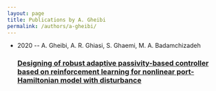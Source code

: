 ```yaml
---
layout: page
title: Publications by A. Gheibi
permalink: /authors/a-gheibi/
---
```


<ul class="post-list">
<li><span class='post-meta'>2020 -- A. Gheibi, A. R. Ghiasi, S. Ghaemi, M. A. Badamchizadeh</span><h3><a class='post-link' href='../../designing-of-robust-adaptive-passivity-based-controller-based-on-reinforcement-learning-for-nonlinear-port-hamiltonian-model-with-disturbance'>Designing of robust adaptive passivity-based controller based on reinforcement learning for nonlinear port-Hamiltonian model with disturbance</a></h3></li>

</ul>
